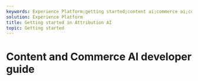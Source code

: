 ```yaml
---
keywords: Experience Platform;getting started;content ai;commerce ai;content and commerce ai
solution: Experience Platform
title: Getting started in Attribution AI
topic: Getting started  
---
```


# Content and Commerce AI developer guide